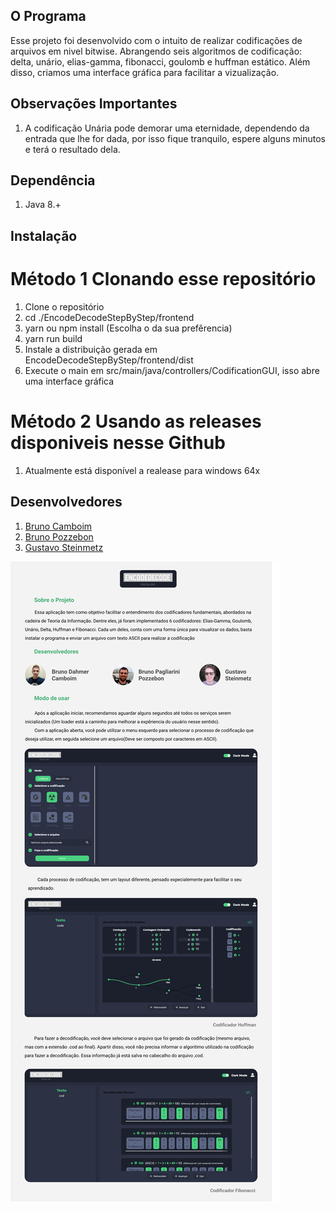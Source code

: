 ## O Programa
Esse projeto foi desenvolvido com o intuito de realizar codificações de arquivos em nivel bitwise.
Abrangendo seis algoritmos de codificação: delta, unário, elias-gamma, fibonacci, goulomb e huffman estático.
Além disso, criamos uma interface gráfica para facilitar a vizualização.

## Observações Importantes
1. A codificação Unária pode demorar uma eternidade, dependendo da entrada que lhe for dada, por isso fique tranquilo,
espere alguns minutos e terá o resultado dela.

## Dependência
1. Java 8.+

## Instalação
# Método 1 Clonando esse repositório
1. Clone o repositório
2. cd ./EncodeDecodeStepByStep/frontend
3. yarn ou npm install (Escolha o da sua prefêrencia)
4. yarn run build
5. Instale a distribuição gerada em EncodeDecodeStepByStep/frontend/dist
3. Execute o main em src/main/java/controllers/CodificationGUI, isso abre uma interface gráfica

# Método 2 Usando as releases disponiveis nesse Github
1. Atualmente está disponível a realease para windows 64x

## Desenvolvedores
1. <a href="https://www.linkedin.com/in/bruno-camboim3b6/" target="_blank">Bruno Camboim</a>
2. <a href="https://www.linkedin.com/in/bruno-pozzebon44/" target="_blank">Bruno Pozzebon</a>
3. <a href="https://www.linkedin.com/in/stzgustavo/" target="_blank">Gustavo Steinmetz</a>

![ConteudoExtra](image.png)
